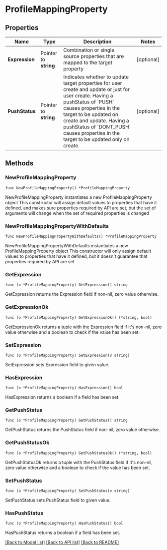 # ProfileMappingProperty

## Properties

Name | Type | Description | Notes
------------ | ------------- | ------------- | -------------
**Expression** | Pointer to **string** | Combination or single source properties that are mapped to the target property | [optional] 
**PushStatus** | Pointer to **string** | Indicates whether to update target properties for user create and update or just for user create.  Having a pushStatus of &#x60;PUSH&#x60; causes properties in the target to be updated on create and update. Having a pushStatus of &#x60;DONT_PUSH&#x60; causes properties in the target to be updated only on create. | [optional] 

## Methods

### NewProfileMappingProperty

`func NewProfileMappingProperty() *ProfileMappingProperty`

NewProfileMappingProperty instantiates a new ProfileMappingProperty object
This constructor will assign default values to properties that have it defined,
and makes sure properties required by API are set, but the set of arguments
will change when the set of required properties is changed

### NewProfileMappingPropertyWithDefaults

`func NewProfileMappingPropertyWithDefaults() *ProfileMappingProperty`

NewProfileMappingPropertyWithDefaults instantiates a new ProfileMappingProperty object
This constructor will only assign default values to properties that have it defined,
but it doesn't guarantee that properties required by API are set

### GetExpression

`func (o *ProfileMappingProperty) GetExpression() string`

GetExpression returns the Expression field if non-nil, zero value otherwise.

### GetExpressionOk

`func (o *ProfileMappingProperty) GetExpressionOk() (*string, bool)`

GetExpressionOk returns a tuple with the Expression field if it's non-nil, zero value otherwise
and a boolean to check if the value has been set.

### SetExpression

`func (o *ProfileMappingProperty) SetExpression(v string)`

SetExpression sets Expression field to given value.

### HasExpression

`func (o *ProfileMappingProperty) HasExpression() bool`

HasExpression returns a boolean if a field has been set.

### GetPushStatus

`func (o *ProfileMappingProperty) GetPushStatus() string`

GetPushStatus returns the PushStatus field if non-nil, zero value otherwise.

### GetPushStatusOk

`func (o *ProfileMappingProperty) GetPushStatusOk() (*string, bool)`

GetPushStatusOk returns a tuple with the PushStatus field if it's non-nil, zero value otherwise
and a boolean to check if the value has been set.

### SetPushStatus

`func (o *ProfileMappingProperty) SetPushStatus(v string)`

SetPushStatus sets PushStatus field to given value.

### HasPushStatus

`func (o *ProfileMappingProperty) HasPushStatus() bool`

HasPushStatus returns a boolean if a field has been set.


[[Back to Model list]](../README.md#documentation-for-models) [[Back to API list]](../README.md#documentation-for-api-endpoints) [[Back to README]](../README.md)


